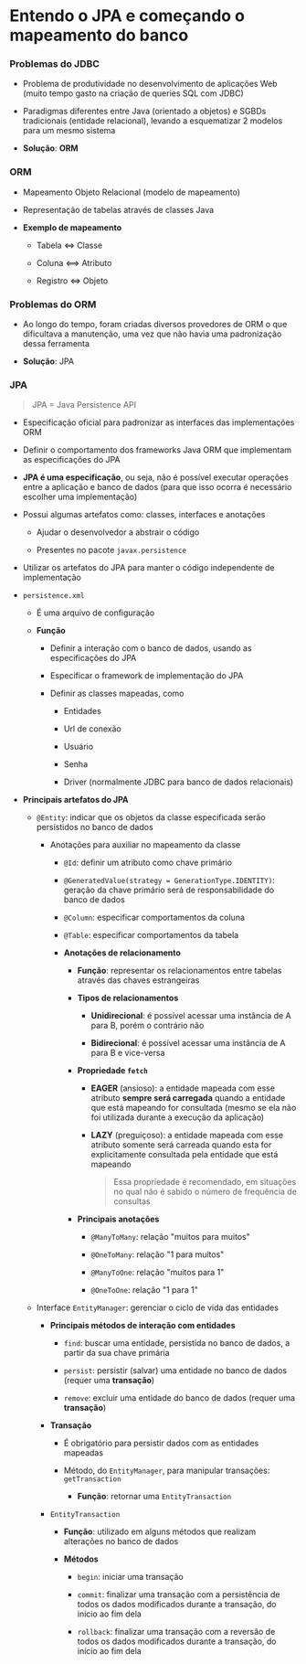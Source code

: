 # Entendo o JPA e começando o mapeamento do banco

### Problemas do JDBC

* Problema de produtividade no desenvolvimento de aplicações Web (muito tempo gasto na criação de queries SQL com JDBC)

* Paradigmas diferentes entre Java (orientado a objetos) e SGBDs tradicionais (entidade relacional), levando a esquematizar 2 modelos para um mesmo sistema

* **Solução**: **ORM**

### ORM

* Mapeamento Objeto Relacional (modelo de mapeamento)

* Representação de tabelas através de classes Java

* **Exemplo de mapeamento**

  * Tabela <=> Classe

  * Coluna <==> Atributo

  * Registro <=> Objeto

### Problemas do ORM

* Ao longo do tempo, foram criadas diversos provedores de ORM o que dificultava a manutenção, uma vez que não havia uma padronização dessa ferramenta

* **Solução**: JPA

### JPA

> JPA = Java Persistence API

* Especificação oficial para padronizar as interfaces das implementações ORM

* Definir o comportamento dos frameworks Java ORM que implementam as especificações do JPA

* **JPA é uma especificação**, ou seja, não é possível executar operações entre a aplicação e banco de dados (para que isso ocorra é necessário escolher uma implementação)

* Possui algumas artefatos como: classes, interfaces e anotações

  * Ajudar o desenvolvedor a abstrair o código

  * Presentes no pacote `javax.persistence`

* Utilizar os artefatos do JPA para manter o código independente de implementação

* `persistence.xml`

  * É uma arquivo de configuração

  * **Função**

    * Definir a interação com o banco de dados, usando as especificações do JPA

    * Especificar o framework de implementação do JPA

    * Definir as classes mapeadas, como

      * Entidades

      * Url de conexão

      * Usuário

      * Senha

      * Driver (normalmente JDBC para banco de dados relacionais)

* **Principais artefatos do JPA**

  * `@Entity`: indicar que os objetos da classe especificada serão persistidos no banco de dados

    * Anotações para auxiliar no mapeamento da classe

      * `@Id`: definir um atributo como chave primário

      * `@GeneratedValue(strategy = GenerationType.IDENTITY)`: geração da chave primário será de responsabilidade do banco de dados

      * `@Column`: especificar comportamentos da coluna

      * `@Table`: especificar comportamentos da tabela

      * **Anotações de relacionamento**

        * **Função**: representar os relacionamentos entre tabelas através das chaves estrangeiras

        * **Tipos de relacionamentos**

          * **Unidirecional**: é possível acessar uma instância de A para B, porém o contrário não

          * **Bidirecional**: é possível acessar uma instância de A para B e vice-versa

        * **Propriedade `fetch`**

          * **EAGER** (ansioso): a entidade mapeada com esse atributo **sempre será carregada** quando a entidade que está mapeando for consultada (mesmo se ela não foi utilizada durante a execução da aplicação)

          * **LAZY** (preguiçoso): a entidade mapeada com esse atributo somente será carreada quando esta for explicitamente consultada pela entidade que está mapeando

            > Essa propriedade é recomendado, em situações no qual não é sabido o número de frequência de consultas

        * **Principais anotações**
        
          * `@ManyToMany`: relação "muitos para muitos"

          * `@OneToMany`: relação "1 para muitos"

          * `@ManyToOne`: relação "muitos para 1"

          * `@OneToOne`: relação "1 para 1"

  * Interface `EntityManager`: gerenciar o ciclo de vida das entidades

    * **Principais métodos de interação com entidades**

      * `find`: buscar uma entidade, persistida no banco de dados, a partir da sua chave primária

      * `persist`: persistir (salvar) uma entidade no banco de dados (requer uma **transação**)

      * `remove`: excluir uma entidade do banco de dados (requer uma **transação**)

    * **Transação**

      * É obrigatório para persistir dados com as entidades mapeadas

      * Método, do `EntityManager`, para manipular transações: `getTransaction`

        * **Função**: retornar uma `EntityTransaction`

    * `EntityTransaction`

      * **Função**: utilizado em alguns métodos que realizam alterações no banco de dados

      * **Métodos**

        * `begin`: iniciar uma transação

        * `commit`: finalizar uma transação com a persistência de todos os dados modificados durante a transação, do início ao fim dela

        * `rollback`: finalizar uma transação com a reversão de todos os dados modificados durante a transação, do início ao fim dela